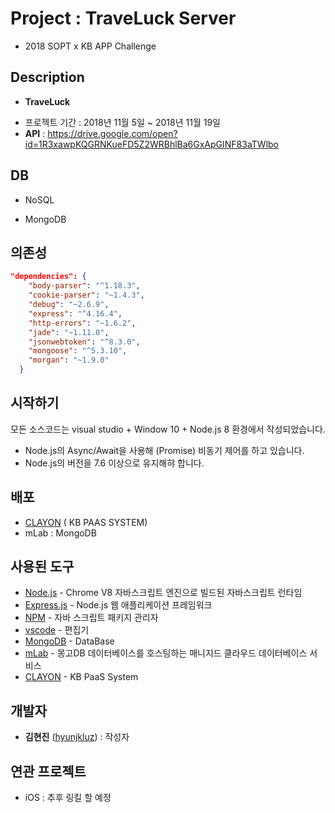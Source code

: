 # Project : TraveLuck Server

* 2018 SOPT x KB APP Challenge




## Description

-  **TraveLuck**

* 프로젝트 기간 : 2018년 11월 5일 ~ 2018년 11월 19일
* **API** : https://drive.google.com/open?id=1R3xawpKQGRNKueFD5Z2WRBhlBa6GxApGINF83aTWlbo



## DB

* NoSQL

* MongoDB




## 의존성

```json
"dependencies": {
    "body-parser": "^1.18.3",
    "cookie-parser": "~1.4.3",
    "debug": "~2.6.9",
    "express": "^4.16.4",
    "http-errors": "~1.6.2",
    "jade": "~1.11.0",
    "jsonwebtoken": "^8.3.0",
    "mongoose": "^5.3.10",
    "morgan": "~1.9.0"
  }
```



## 시작하기

모든 소스코드는 visual studio + Window 10 + Node.js 8 환경에서 작성되었습니다.

* Node.js의 Async/Await을 사용해 (Promise) 비동기 제어를 하고 있습니다.
* Node.js의 버전을 7.6 이상으로 유지해햐 합니다.



## 배포

- [CLAYON](https://www.clayon.io/) ( KB PAAS SYSTEM)
- mLab : MongoDB



## 사용된 도구

- [Node.js](https://nodejs.org/ko/) - Chrome V8 자바스크립트 엔진으로 빌드된 자바스크립트 런타임
- [Express.js](http://expressjs.com/ko/) - Node.js 웹 애플리케이션 프레임워크
- [NPM](https://rometools.github.io/rome/) - 자바 스크립트 패키지 관리자
- [vscode](https://code.visualstudio.com/) - 편집기
- [MongoDB](https://www.mongodb.com/) - DataBase
- [mLab](https://mlab.com/) - 몽고DB 데이터베이스를 호스팅하는 매니지드 클라우드 데이터베이스 서비스
- [CLAYON](https://www.clayon.io/) - KB PaaS System



## 개발자

* **김현진** ([hyunjkluz](https://github.com/hyunjkluz)) : 작성자


## 연관 프로젝트

* iOS : 추후 링킬 할 예정